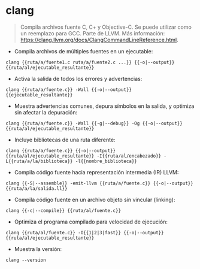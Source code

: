 # clang

> Compila archivos fuente C, C+ y Objective-C. Se puede utilizar como un reemplazo para GCC.
> Parte de LLVM.
> Más información: <https://clang.llvm.org/docs/ClangCommandLineReference.html>.

- Compila archivos de múltiples fuentes en un ejecutable:

`clang {{ruta/a/fuente1.c ruta/a/fuente2.c ...}} {{-o|--output}} {{ruta/al/ejecutable_resultante}}`

- Activa la salida de todos los errores y advertencias:

`clang {{ruta/a/fuente.c}} -Wall {{-o|--output}} {{ejecutable_resultante}}`

- Muestra advertencias comunes, depura símbolos en la salida, y optimiza sin afectar la depuración:

`clang {{ruta/a/fuente.c}} -Wall {{-g|--debug}} -Og {{-o|--output}} {{ruta/al/ejecutable_resultante}}`

- Incluye bibliotecas de una ruta diferente:

`clang {{ruta/a/fuente.c}} {{-o|--output}} {{ruta/al/ejecutable_resultante}} -I{{ruta/al/encabezado}} -L{{ruta/a/la/biblioteca}} -l{{nombre_biblioteca}}`

- Compila código fuente hacia representación intermedia (IR) LLVM:

`clang {{-S|--assemble}} -emit-llvm {{ruta/a/fuente.c}} {{-o|--output}} {{ruta/a/la/salida.ll}}`

- Compila código fuente en un archivo objeto sin vincular (linking):

`clang {{-c|--compile}} {{ruta/al/fuente.c}}`

- Optimiza el programa compilado para velocidad de ejecución:

`clang {{ruta/al/fuente.c}} -O{{1|2|3|fast}} {{-o|--output}} {{ruta/al/ejecutable_resultante}}`

- Muestra la versión:

`clang --version`
